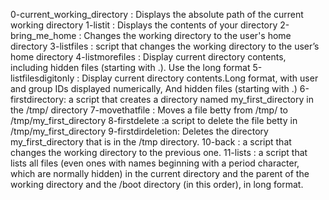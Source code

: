 0-current_working_directory : Displays the absolute path of the current working directory
1-listit : Displays the contents of your directory
2-bring_me_home : Changes the working directory to the user's home directory
3-listfiles : script that changes the working directory to the user’s home directory
4-listmorefiles : Display current directory contents, including hidden files (starting with .). Use the long format
5-listfilesdigitonly : Display current directory contents.Long format, with user and group IDs displayed numerically, And hidden files (starting with .)
6-firstdirectory: a script that creates a directory named my_first_directory in the /tmp/ directory
7-movethatfile : Moves a file betty from /tmp/ to /tmp/my_first_directory
8-firstdelete :a script to delete the file betty in /tmp/my_first_directory
9-firstdirdeletion: Deletes the directory my_first_directory that is in the /tmp directory.
10-back : a script that changes the working directory to the previous one.
11-lists : a script that lists all files (even ones with names beginning with a period character, which are normally hidden) in the current directory and the parent of the working directory and the /boot directory (in this order), in long format.
